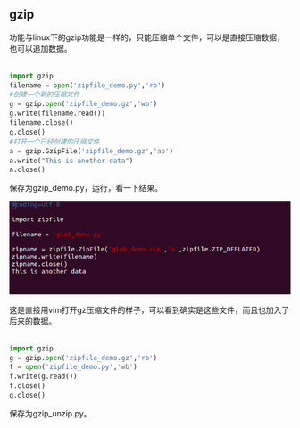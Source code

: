## gzip

功能与linux下的gzip功能是一样的，只能压缩单个文件，可以是直接压缩数据，也可以追加数据。

```python

import gzip
filename = open('zipfile_demo.py','rb')
#创建一个新的压缩文件
g = gzip.open('zipfile_demo.gz','wb')
g.write(filename.read())
filename.close()
g.close()
#打开一个已经创建的压缩文件
a = gzip.GzipFile('zipfile_demo.gz','ab')
a.write("This is another data")
a.close()
```

保存为gzip_demo.py，运行，看一下结果。               

![gzip_demo.png](images/gzip_demo.png)                   

这是直接用vim打开gz压缩文件的样子，可以看到确实是这些文件，而且也加入了后来的数据。           

```python

import gzip
g = gzip.open('zipfile_demo.gz','rb')
f = open('zipfile_demo.py','wb')
f.write(g.read())
f.close()
g.close()
```

保存为gzip_unzip.py。